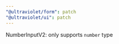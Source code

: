 ```yaml
---
"@ultraviolet/form": patch
"@ultraviolet/ui": patch
---
```


NumberInputV2: only supports `number` type
